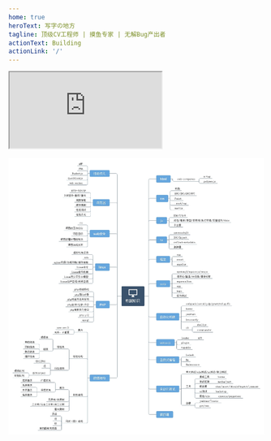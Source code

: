 ```yaml
---
home: true
heroText: 写字の地方
tagline: 顶级CV工程师 | 摸鱼专家 | 无解Bug产出者    
actionText: Building
actionLink: '/'
---
```


<iframe id='jsFun' src='https://www.javascript.fun/'></iframe>

![img](/study.jpg)
